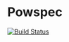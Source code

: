 # Powspec

[![Build Status](https://github.com/dforero0896/Powspec.jl/actions/workflows/CI.yml/badge.svg?branch=main)](https://github.com/dforero0896/Powspec.jl/actions/workflows/CI.yml?query=branch%3Amain)
